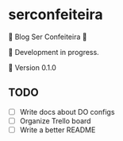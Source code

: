 # serconfeiteira
:cake: Blog Ser Confeiteira :doughnut:

:construction: Development in progress.

:gem: Version 0.1.0

## TODO

- [ ] Write docs about DO configs
- [ ] Organize Trello board
- [ ] Write a better README

